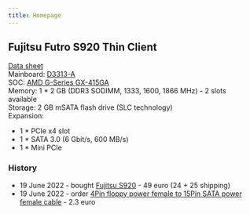 ```yaml
---
title: Homepage
---
```


## Fujitsu Futro S920 Thin Client
[Data sheet](/assets/fujitsu-s920-datasheet.pdf)  
Mainboard: [D3313-A](/assets/Manual_D3313.pdf)  
SOC: [AMD G-Series GX-415GA](https://www.amd.com/en/products/embedded-g-series-2nd-gen)  
Memory: 1 * 2 GB (DDR3 SODIMM, 1333, 1600, 1866 MHz) - 2 slots available  
Storage: 2 GB mSATA flash drive (SLC technology)  
Expansion:
- 1 * PCIe x4 slot
- 1 * SATA 3.0 (6 Gbit/s, 600 MB/s)
- 1 * Mini PCIe

### History
- 19 June 2022 - bought [Fujitsu S920](https://www.ebay.com/itm/115139758982) - 49 euro (24 + 25 shipping)
- 19 June 2022 - order [4Pin floppy power female to 15Pin SATA power female cable](https://www.aliexpress.com/item/32961740593.html) - 2.3 euro